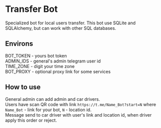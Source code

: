 #  Transfer Bot
Specialized bot for local users transfer.
This bot use SQLite and SQLAlchemy, but can work with other SQL databases.  


##  Environs
BOT_TOKEN - yours bot token  
ADMIN_IDS - general's admin telegram user id   
TIME_ZONE - digit your time zone  
BOT_PROXY - optional proxy link for some services  


## How to use  
General admin can add admin and car drivers.  
Users have scan QR code with link `https://t.me/Name_Bot?start=N`
where `Name_Bot` - link for your bot, `N` - location id.  
Message send to car driver with user's link and location id, when driver apply this order or reject.  







